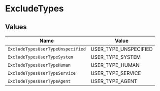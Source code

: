 # ExcludeTypes


## Values

| Name                              | Value                             |
| --------------------------------- | --------------------------------- |
| `ExcludeTypesUserTypeUnspecified` | USER_TYPE_UNSPECIFIED             |
| `ExcludeTypesUserTypeSystem`      | USER_TYPE_SYSTEM                  |
| `ExcludeTypesUserTypeHuman`       | USER_TYPE_HUMAN                   |
| `ExcludeTypesUserTypeService`     | USER_TYPE_SERVICE                 |
| `ExcludeTypesUserTypeAgent`       | USER_TYPE_AGENT                   |